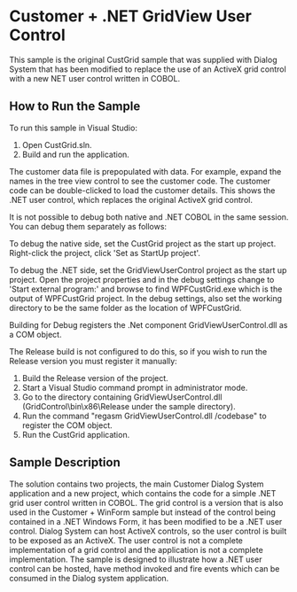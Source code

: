 # Customer + .NET GridView User Control

This sample is the original CustGrid sample that was supplied with Dialog System
that has been modified to replace the use of an ActiveX grid control with a new
NET user control written in COBOL.

## How to Run the Sample

To run this sample in Visual Studio:

1. Open CustGrid.sln.
2. Build and run the application.

The customer data file is prepopulated with data.
For example, expand the names in the tree view control to see the customer code.
The customer code can be double-clicked to load the customer details.
This shows the .NET user control, which replaces the original ActiveX grid control.

It is not possible to debug both native and .NET COBOL in the same session. 
You can debug them separately as follows:

To debug the native side, set the CustGrid project as the start up project. 
Right-click the project, click 'Set as StartUp project'.

To debug the .NET side, set the GridViewUserControl project as the start up project.
Open the project properties and in the debug settings change to 'Start external program:' and browse to find WPFCustGrid.exe
which is the output of WPFCustGrid project.
In the debug settings, also set the working directory to be the same folder as the location of WPFCustGrid.

Building for Debug registers the .Net component GridViewUserControl.dll as a COM object. 

The Release build is not configured to do this, so if you wish to run the Release version you must register it manually:

1. Build the Release version of the project.
2. Start a Visual Studio command prompt in administrator mode.
3. Go to the directory containing GridViewUserControl.dll (GridControl\bin\x86\Release under the sample directory).
4. Run the command "regasm GridViewUserControl.dll /codebase" to register the COM object.
5. Run the CustGrid application.

## Sample Description

 The solution contains two projects, the main Customer Dialog System application and a 
 new project, which contains the code for a simple .NET grid user control written in COBOL.
 The grid control is a version that is also used in the Customer + WinForm sample
 but instead of the control being contained in a .NET Windows Form, it has been modified to be
 a .NET user control. Dialog System can host ActiveX controls, so the user control is
 built to be exposed as an ActiveX. The user control is not a complete implementation of
 a grid control and the application is not a complete implementation. The sample is
 designed to illustrate how a .NET user control can be hosted, have method invoked and
 fire events which can be consumed in the Dialog system application.
